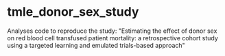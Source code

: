 # tmle_donor_sex_study

Analyses code to reproduce the study: "Estimating the effect of donor sex on red blood cell transfused patient mortality: a retrospective
cohort study using a targeted learning and emulated trials-based approach"
